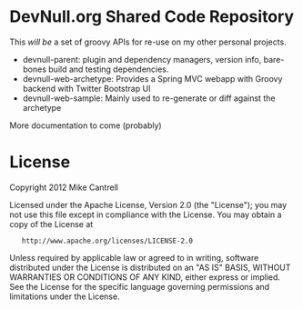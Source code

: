 # DevNull.org Shared Code Repository

This *will be* a set of groovy APIs for re-use on my other personal projects. 

* devnull-parent: plugin and dependency managers, version info, bare-bones build and testing dependencies.
* devnull-web-archetype: Provides a Spring MVC webapp with Groovy backend with Twitter Bootstrap UI
* devnull-web-sample: Mainly used to re-generate or diff against the archetype

More documentation to come (probably)

# License

   Copyright 2012 Mike Cantrell

   Licensed under the Apache License, Version 2.0 (the "License");
   you may not use this file except in compliance with the License.
   You may obtain a copy of the License at

       http://www.apache.org/licenses/LICENSE-2.0

   Unless required by applicable law or agreed to in writing, software
   distributed under the License is distributed on an "AS IS" BASIS,
   WITHOUT WARRANTIES OR CONDITIONS OF ANY KIND, either express or implied.
   See the License for the specific language governing permissions and
   limitations under the License. 
   
   